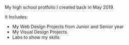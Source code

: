 My high school protfolio I created back in May 2019.

It Includes: 

- My Web Design Projects from Junior and Senior year
- My Visual Design Projects
- Labs to show my skills
